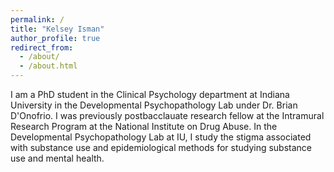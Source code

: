 ```yaml
---
permalink: /
title: "Kelsey Isman"
author_profile: true
redirect_from: 
  - /about/
  - /about.html
---
```


I am a PhD student in the Clinical Psychology department at Indiana University in the Developmental Psychopathology Lab under Dr. Brian D'Onofrio. I was previously postbacclauate research fellow at the Intramural Research Program at the National Institute on Drug Abuse. In the Developmental Psychopathology Lab at IU, I study the stigma associated with substance use and epidemiological methods for studying substance use and mental health.
